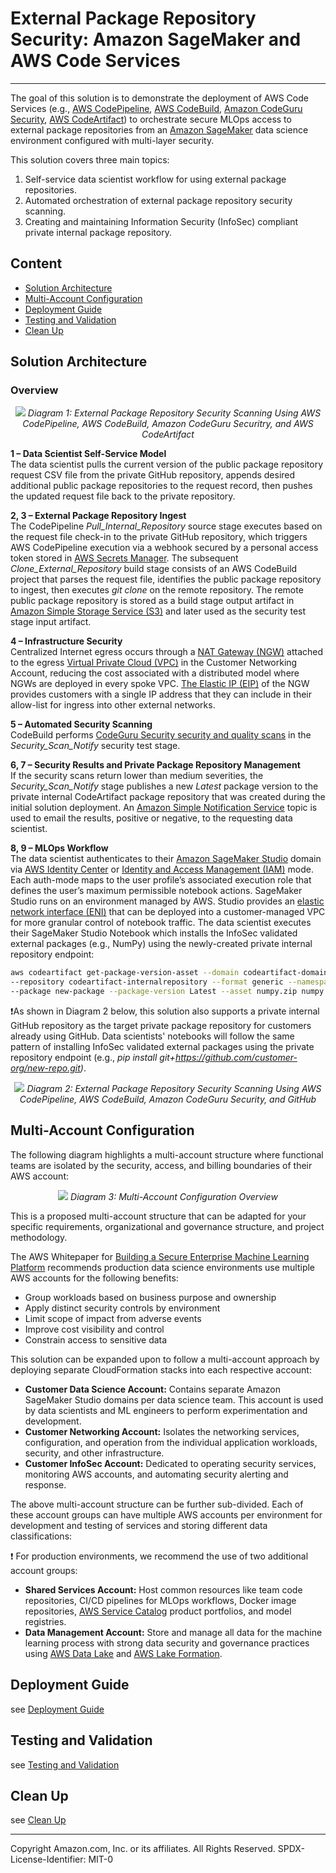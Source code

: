 # External Package Repository Security: Amazon SageMaker and AWS Code Services
---
The goal of this solution is to demonstrate the deployment of AWS Code Services (e.g., [AWS CodePipeline](https://docs.aws.amazon.com/codepipeline/latest/userguide/welcome.html), [AWS CodeBuild](https://docs.aws.amazon.com/codebuild/latest/userguide/welcome.html),  [Amazon CodeGuru Security](https://docs.aws.amazon.com/codeguru/latest/security-ug/what-is-codeguru-security.html), [AWS CodeArtifact](https://docs.aws.amazon.com/codeartifact/latest/ug/welcome.html)) to orchestrate secure MLOps access to external package repositories from an [Amazon SageMaker](https://docs.aws.amazon.com/sagemaker/latest/dg/whatis.html) data science environment configured with multi-layer security.

This solution covers three main topics:
1. Self-service data scientist workflow for using external package repositories.
2. Automated orchestration of external package repository security scanning.
3. Creating and maintaining Information Security (InfoSec) compliant private internal package repository.

## Content
- [Solution Architecture](#solution-architecture)
- [Multi-Account Configuration](#multi-account-configuration)
- [Deployment Guide](#deployment)
- [Testing and Validation](#testing-and-validation)
- [Clean Up](#clean-up)

## Solution Architecture

### Overview

<p align="center">
  <img src="design/solution-overview.svg">
  <em>Diagram 1: External Package Repository Security Scanning Using AWS CodePipeline, AWS CodeBuild, Amazon CodeGuru Securitry, and AWS CodeArtifact</em>
</p>

**1 – Data Scientist Self-Service Model**  
The data scientist pulls the current version of the public package repository request CSV file from the private GitHub repository, appends desired additional public package repositories to the request record, then pushes the updated request file back to the private repository.

**2, 3 – External Package Repository Ingest**  
The CodePipeline _Pull_Internal_Repository_ source stage executes based on the request file check-in to the private GitHub repository, which triggers AWS CodePipeline execution via a webhook secured by a personal access token stored in [AWS Secrets Manager](https://docs.aws.amazon.com/secretsmanager/latest/userguide/intro.html). The subsequent _Clone_External_Repository_ build stage consists of an AWS CodeBuild project that parses the request file, identifies the public package repository to ingest, then executes _git clone_ on the remote repository. The remote public package repository is stored as a build stage output artifact in [Amazon Simple Storage Service (S3)](https://docs.aws.amazon.com/AmazonS3/latest/userguide/Welcome.html) and later used as the security test stage input artifact.

**4 – Infrastructure Security**  
Centralized Internet egress occurs through a [NAT Gateway (NGW)](https://docs.aws.amazon.com/vpc/latest/userguide/vpc-nat-gateway.html) attached to the egress [Virtual Private Cloud (VPC)](https://docs.aws.amazon.com/toolkit-for-visual-studio/latest/user-guide/vpc-tkv.html) in the Customer Networking Account, reducing the cost associated with a distributed model where NGWs are deployed in every spoke VPC. [The Elastic IP (EIP)](https://docs.aws.amazon.com/vpc/latest/userguide/vpc-nat-gateway.html) of the NGW provides customers with a single IP address that they can include in their allow-list for ingress into other external networks.

**5 – Automated Security Scanning**  
CodeBuild performs [CodeGuru Security security and quality scans](https://docs.aws.amazon.com/codeguru/latest/security-ug/what-is-codeguru-security.html) in the _Security_Scan_Notify_ security test stage. 

**6, 7 – Security Results and Private Package Repository Management**  
If the security scans return lower than medium severities, the _Security_Scan_Notify_ stage publishes a new _Latest_ package version to the private internal CodeArtifact package repository that was created during the initial solution deployment. An [Amazon Simple Notification Service](https://docs.aws.amazon.com/sns/latest/dg/welcome.html) topic is used to email the results, positive or negative, to the requesting data scientist.

**8, 9 – MLOps Workflow**  
The data scientist authenticates to their [Amazon SageMaker Studio](https://docs.aws.amazon.com/sagemaker/latest/dg/studio.html) domain via [AWS Identity Center](https://docs.aws.amazon.com/singlesignon/latest/userguide/what-is.html) or [Identity and Access Management (IAM)](https://docs.aws.amazon.com/sagemaker/latest/dg/security-iam.html) mode. Each auth-mode maps to the user profile’s associated execution role that defines the user’s maximum permissible notebook actions. SageMaker Studio runs on an environment managed by AWS. Studio provides an [elastic network interface (ENI)](https://docs.aws.amazon.com/AWSEC2/latest/UserGuide/using-eni.html) that can be deployed into a customer-managed VPC for more granular control of notebook traffic. The data scientist executes their SageMaker Studio Notebook which installs the InfoSec validated external packages (e.g., NumPy) using the newly-created private internal repository endpoint:

```sh
aws codeartifact get-package-version-asset --domain codeartifact-domain \
--repository codeartifact-internalrepository --format generic --namespace new-namespace \
--package new-package --package-version Latest --asset numpy.zip numpy.zip
```

❗As shown in Diagram 2 below, this solution also supports a private internal GitHub repository as the target private package repository for customers already using GitHub. Data scientists' notebooks will follow the same pattern of installing InfoSec validated external packages using the private repository endpoint (e.g., _pip install git+https://github.com/customer-org/new-repo.git)_.

<p align="center">
  <img src="design/github-overview.svg">
  <em>Diagram 2: External Package Repository Security Scanning Using AWS CodePipeline, AWS CodeBuild, Amazon CodeGuru Security, and GitHub</em>
</p>

## Multi-Account Configuration
The following diagram highlights a multi-account structure where functional teams are isolated by the security, access, and billing boundaries of their AWS account:

<p align="center">
  <img src="design/multi-account-overview.svg">
  <em>Diagram 3: Multi-Account Configuration Overview</em>
</p>

This is a proposed multi-account structure that can be adapted for your specific requirements, organizational and governance structure, and project methodology.

The AWS Whitepaper for [Building a Secure Enterprise Machine Learning Platform](https://docs.aws.amazon.com/whitepapers/latest/build-secure-enterprise-ml-platform/aws-accounts.html) recommends production data science environments use multiple AWS accounts for the following benefits:
- Group workloads based on business purpose and ownership
- Apply distinct security controls by environment
- Limit scope of impact from adverse events
- Improve cost visibility and control
- Constrain access to sensitive data

This solution can be expanded upon to follow a multi-account approach by deploying separate CloudFormation stacks into each respective account:
- **Customer Data Science Account:** Contains separate Amazon SageMaker Studio domains per data science team. This account is used by data scientists and ML engineers to perform experimentation and development.
- **Customer Networking Account:** Isolates the networking services, configuration, and operation from the individual application workloads, security, and other infrastructure. 
- **Customer InfoSec Account:** Dedicated to operating security services, monitoring AWS accounts, and automating security alerting and response.

The above multi-account structure can be further sub-divided. Each of these account groups can have multiple AWS accounts per environment for development and testing of services and storing different data classifications: 

❗ For production environments, we recommend the use of two additional account groups:
- **Shared Services Account:** Host common resources like team code repositories, CI/CD pipelines for MLOps workflows, Docker image repositories, [AWS Service Catalog](https://docs.aws.amazon.com/servicecatalog/latest/adminguide/introduction.html) product portfolios, and model registries. 
- **Data Management Account:** Store and manage all data for the machine learning process with strong data security and governance practices using [AWS Data Lake](https://aws.amazon.com/solutions/implementations/data-lake-solution/) and [AWS Lake Formation](https://aws.amazon.com/lake-formation/).

## Deployment Guide
see [Deployment Guide](documentation/deployment-guide.md)

## Testing and Validation
see [Testing and Validation](documentation/testing-and-validation.md)

## Clean Up
see [Clean Up](documentation/clean-up.md)

---

Copyright Amazon.com, Inc. or its affiliates. All Rights Reserved.
SPDX-License-Identifier: MIT-0
